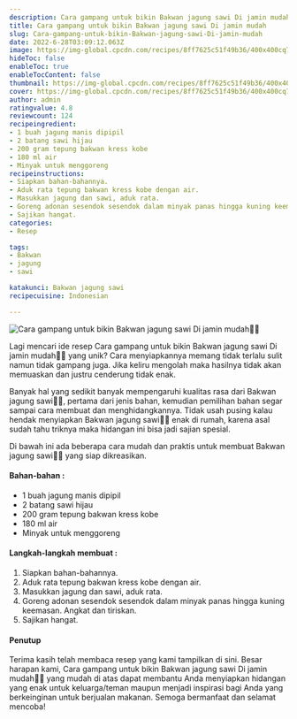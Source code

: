 ```yaml
---
description: Cara gampang untuk bikin Bakwan jagung sawi Di jamin mudah"
title: Cara gampang untuk bikin Bakwan jagung sawi Di jamin mudah
slug: Cara-gampang-untuk-bikin-Bakwan-jagung-sawi-Di-jamin-mudah
date: 2022-6-28T03:09:12.063Z
image: https://img-global.cpcdn.com/recipes/8ff7625c51f49b36/400x400cq70/photo.jpg
hideToc: false
enableToc: true
enableTocContent: false
thumbnail: https://img-global.cpcdn.com/recipes/8ff7625c51f49b36/400x400cq70/photo.jpg
cover: https://img-global.cpcdn.com/recipes/8ff7625c51f49b36/400x400cq70/photo.jpg
author: admin
ratingvalue: 4.8
reviewcount: 124
recipeingredient:
- 1 buah jagung manis dipipil
- 2 batang sawi hijau
- 200 gram tepung bakwan kress kobe
- 180 ml air
- Minyak untuk menggoreng
recipeinstructions:
- Siapkan bahan-bahannya.
- Aduk rata tepung bakwan kress kobe dengan air.
- Masukkan jagung dan sawi, aduk rata.
- Goreng adonan sesendok sesendok dalam minyak panas hingga kuning keemasan. Angkat dan tiriskan.
- Sajikan hangat.
categories:
- Resep

tags:
- Bakwan
- jagung
- sawi

katakunci: Bakwan jagung sawi
recipecuisine: Indonesian

---
```


![Cara gampang untuk bikin Bakwan jagung sawi Di jamin mudah👩‍🍳](https://img-global.cpcdn.com/recipes/8ff7625c51f49b36/400x400cq70/photo.jpg)

Lagi mencari ide resep Cara gampang untuk bikin Bakwan jagung sawi Di jamin mudah👩‍🍳 yang unik? Cara menyiapkannya memang tidak terlalu sulit namun tidak gampang juga. Jika keliru mengolah maka hasilnya tidak akan memuaskan dan justru cenderung tidak enak.

Banyak hal yang sedikit banyak mempengaruhi kualitas rasa dari Bakwan jagung sawi👩‍🍳, pertama dari jenis bahan, kemudian pemilihan bahan segar sampai cara membuat dan menghidangkannya. Tidak usah pusing kalau hendak menyiapkan Bakwan jagung sawi👩‍🍳 enak di rumah, karena asal sudah tahu triknya maka hidangan ini bisa jadi sajian spesial.

Di bawah ini ada beberapa cara mudah dan praktis untuk membuat Bakwan jagung sawi👩‍🍳 yang siap dikreasikan.

<!--inarticleads1-->

#### Bahan-bahan :

- 1 buah jagung manis dipipil
- 2 batang sawi hijau
- 200 gram tepung bakwan kress kobe
- 180 ml air
- Minyak untuk menggoreng

<!--inarticleads2-->

#### Langkah-langkah membuat :

1. Siapkan bahan-bahannya.
1. Aduk rata tepung bakwan kress kobe dengan air.
1. Masukkan jagung dan sawi, aduk rata.
1. Goreng adonan sesendok sesendok dalam minyak panas hingga kuning keemasan. Angkat dan tiriskan.
1. Sajikan hangat.

#### Penutup

Terima kasih telah membaca resep yang kami tampilkan di sini. Besar harapan kami, Cara gampang untuk bikin Bakwan jagung sawi Di jamin mudah👩‍🍳 yang mudah di atas dapat membantu Anda menyiapkan hidangan yang enak untuk keluarga/teman maupun menjadi inspirasi bagi Anda yang berkeinginan untuk berjualan makanan. Semoga bermanfaat dan selamat mencoba!